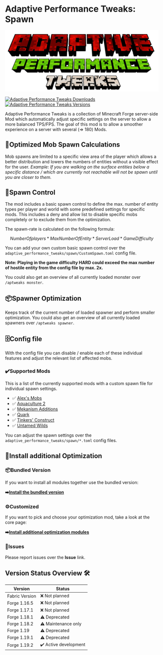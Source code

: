 # Adaptive Performance Tweaks: Spawn

![Adaptive Performance Tweaks: Spawn][header]

[![Adaptive Performance Tweaks Downloads](http://cf.way2muchnoise.eu/full_573708_downloads.svg)](https://www.curseforge.com/minecraft/mc-mods/adaptive-performance-tweaks-spawn)
[![Adaptive Performance Tweaks Versions](http://cf.way2muchnoise.eu/versions/Minecraft_573708_all.svg)](https://www.curseforge.com/minecraft/mc-mods/adaptive-performance-tweaks-spawn)

Adaptive Performance Tweaks is a collection of Minecraft Forge server-side Mod which automatically adjust specific settings on the server to allow a more balanced TPS/FPS.
The goal of this mod is to allow a smoother experience on a server with several (=> 180) Mods.

## 👾Optimized Mob Spawn Calculations

Mob spawns are limited to a specific view area of the player which allows a better distribution and lowers the numbers of entities without a visible effect for the user.
_Example: If you are walking on the surface entities below a specific distance / which are currently not reachable will not be spawn until you are closer to them._

## 👻Spawn Control

The mod includes a basic spawn control to define the max. number of entity types per player and world with some predefined settings for specific mods.
This includes a deny and allow list to disable specific mobs completely or to exclude them from the optimization.

The spawn-rate is calculated on the following formula:

```math
Number Of players * Max Number Of Entity * Server Load * Game Difficulty
```

You can add your own custom basic spawn control over the `adaptive_performance_tweaks/spawn/CustomSpawn.toml` config file.

**Note: Playing in the game difficulty HARD could exceed the max number of hostile entity from the config file by max. 2x.**

You could also get an overview of all currently loaded monster over `/aptweaks monster`.

## 📦Spawner Optimization

Keeps track of the current number of loaded spawner and perform smaller optimization.
You could also get an overview of all currently loaded spawners over `/aptweaks spawner`.

## 🗄️Config file

With the config file you can disable / enable each of these individual features and adjust the relevant list of affected mobs.

### ✔️Supported Mods

This is a list of the currently supported mods with a custom spawn file for individual spawn settings.

- ✅ [Alex's Mobs][alexmobs]
- ✅ [Aquaculture 2][aquaculture]
- ✅ [Mekanism Additions][mekanismadditions]
- ✅ [Quark][quark]
- ✅ [Tinkers' Construct][tinkersconstruct]
- ✅ [Untamed Wilds][untamedwilds]

You can adjust the spawn settings over the `adaptive_performance_tweaks/spawn/*.toml` config files.

## 🚀Install additional Optimization

### 📦Bundled Version

If you want to install all modules together use the bundled version:

**➡️[Install the bundled version][bundled]**

### ⚙️Customized

If you want to pick and choose your optimization mod, take a look at the core page:

**➡️[Install additional optimization modules][core]**

### 🚩Issues

Please report issues over the **Issue** link.

## Version Status Overview 🛠️

| Version        | Status                |
| -------------- | --------------------- |
| Fabric Version | ❌ Not planned        |
| Forge 1.16.5   | ❌ Not planned        |
| Forge 1.17.1   | ❌ Not planned        |
| Forge 1.18.1   | ⚠️ Deprecated         |
| Forge 1.18.2   | ⚠️ Maintenance only   |
| Forge 1.19     | ⚠️ Deprecated         |
| Forge 1.19.1   | ⚠️ Deprecated         |
| Forge 1.19.2   | ✔️ Active development |

[header]: ../assets/aptweaks-header-only.png
[bundled]: https://www.curseforge.com/minecraft/mc-mods/adaptive-performance-tweaks
[core]: https://www.curseforge.com/minecraft/mc-mods/adaptive-performance-tweaks-core
[gamerules]: https://www.curseforge.com/minecraft/mc-mods/adaptive-performance-tweaks-gamerules
[items]: https://www.curseforge.com/minecraft/mc-mods/adaptive-performance-tweaks-items
[player]: https://www.curseforge.com/minecraft/mc-mods/adaptive-performance-tweaks-player
[alexmobs]: https://www.curseforge.com/minecraft/mc-mods/alexs-mobs
[aquaculture]: https://www.curseforge.com/minecraft/mc-mods/aquaculture
[mekanismadditions]: https://www.curseforge.com/minecraft/mc-mods/mekanism-additions
[quark]: https://www.curseforge.com/minecraft/mc-mods/quark
[tinkersconstruct]: https://www.curseforge.com/minecraft/mc-mods/tinkers-construct
[untamedwilds]: https://www.curseforge.com/minecraft/mc-mods/untamedwilds
